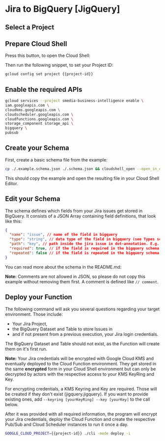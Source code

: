# Jira to BigQuery [JigQuery]

<walkthrough-author name="//SEIBERT/MEDIA GmbH"
repositoryUrl="https://github.com/seibert-media/jigquery">
</walkthrough-author>

## Select a Project

<walkthrough-project-setup></walkthrough-project-setup>

## Prepare Cloud Shell

Press this button, to open the Cloud Shell:
<walkthrough-open-cloud-shell-button/>

Then run the following snippet, to set your Project ID:

```bash
gcloud config set project {{project-id}}
```

## Enable the required APIs

<walkthrough-enable-apis apis="iam.googleapis.com,cloudfunctions.googleapis.com,cloudkms.googleapis.com,cloudscheduler.googleapis.com,storage_component,storage_api,bigquery,pubsub"></walkthrough-enable-apis>

```bash
gcloud services --project smedia-business-intelligence enable \
iam.googleapis.com \
cloudkms.googleapis.com \
cloudscheduler.googleapis.com \
cloudfunctions.googleapis.com \
storage_component storage_api \
bigquery \
pubsub
```

## Create your Schema

First, create a basic schema file from the example:

```bash
cp ./.example.schema.json ./.schema.json && cloudshell_open --open_in_editor ./.schema.json
```

This should copy the example and open the resulting file in your Cloud Shell Editor.

## Edit your Schema

The schema defines which fields from your Jira issues get stored in BigQuery.
It consists of a JSON Array containing field definitions, that look like this:

```json
{
  "name": "issue", // name of the field in bigquery
  "type": "string", // data type of the field in bigquery (see Types section)
  "path": "key", // path inside the jira issue in dot-annotation. E.g. fields.updated
  "required": true, // if the field is required in the bigquery schema (optional)
  "repeated": false // if the field is repeated in the bigquery schema (optional)
}
```

You can read more about the schema in the README.md:
<walkthrough-editor-open-file filePath="./README.md"></walkthrough-editor-open-file>

**Note:** Comments are not allowed in JSON, so please do not copy this example without removing them first. A comment is defined like `// comment`.

## Deploy your Function

The following command will ask you several questions regarding your target environment.
Those include:

- Your Jira Project,
- the BigQuery Dataset and Table to store Issues in
- and if not present from a previous execution, your Jira login credentials.

The BigQuery Dataset and Table should not exist, as the Function will create them on it's first run.

**Note:** Your Jira credentials will be encrypted with Google Cloud KMS and eventually deployed to the Cloud Function environment.
They get stored in the same **encrypted** form in your Cloud Shell environment but can only be decrypted by actors with the respective access to your KMS KeyRing and Key.

For encrypting credentials, a KMS Keyring and Key are required. Those will be created if they don't exist (jigquery.jigquery). If you want to provide existing ones, add `--keyring [yourKeyRing] --key [yourKey]` to the call below.

After it was provided with all required information, the program will encrypt your Jira credentials, deploy the Cloud Function and create the respective Pub/Sub and Cloud Scheduler instances to run it once a day.

```bash
GOOGLE_CLOUD_PROJECT={{project-id}} ./cli -mode deploy -i
```
